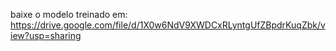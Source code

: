 baixe o modelo treinado em: https://drive.google.com/file/d/1X0w6NdV9XWDCxRLyntgUfZBpdrKuqZbk/view?usp=sharing
